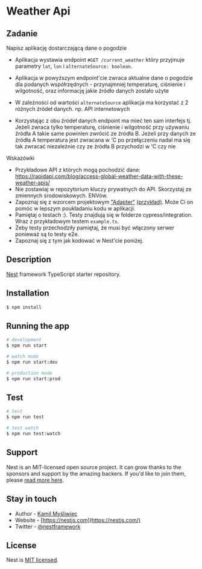 # Weather Api

## Zadanie

Napisz aplikację dostarczającą dane o pogodzie

- Aplikacja wystawia endpoint `#GET /current_weather` który przyjmuje parametry `lat`, `lon` i `alternateSource: boolean`.

- Aplikacja w powyższym endpoint'cie zwraca aktualne dane o pogodzie dla podanych współrzędnych - przynajmniej temperaturę, ciśnienie i wilgotność, oraz informację jakie źródło danych zostało użyte

- W zależności od wartości `alternateSource` aplikacja ma korzystać z 2 różnych źródeł danych. np. API internetowych

- Korzystając z obu źródeł danych endpoint ma mieć ten sam interfejs tj. Jeżeli zwraca tylko temperaturę, ciśnienie i wilgotność przy używaniu źródła A takie same powinien zwrócić ze źródła B. Jeżeli przy danych ze źródła A temperatura jest zwracana w ‘C po przełączeniu nadal ma się tak zwracać niezależnie czy ze źródła B przychodzi w ‘C czy nie

Wskazówki

- Przykładowe API z których mogą pochodzić dane: https://rapidapi.com/blog/access-global-weather-data-with-these-weather-apis/
- Nie zostawiaj w repozytorium kluczy prywatnych do API. Skorzystaj ze zmiennych środowiskowych. ENVów.
- Zapoznaj się z wzorcem projektowym ["Adapter"](https://refactoring.guru/pl/design-patterns/adapter) [(przykład)](https://refactoring.guru/pl/design-patterns/adapter/typescript/example). Może Ci on pomóc w lepszym poukładaniu kodu w aplikacji.
- Pamiętaj o testach :). Testy znajdują się w folderze cypress/integration. Wraz z przykładowym testem `example.ts`.
- Żeby testy przechodziły pamiętaj, że musi być włączony serwer ponieważ są to testy e2e.
- Zapoznaj się z tym jak kodować w Nest'cie poniżej.

## Description

[Nest](https://github.com/nestjs/nest) framework TypeScript starter repository.

## Installation

```bash
$ npm install
```

## Running the app

```bash
# development
$ npm run start

# watch mode
$ npm run start:dev

# production mode
$ npm run start:prod
```

## Test

```bash
# test
$ npm run test

# test watch
$ npm run test:watch
```

## Support

Nest is an MIT-licensed open source project. It can grow thanks to the sponsors and support by the amazing backers. If you'd like to join them, please [read more here](https://docs.nestjs.com/support).

## Stay in touch

- Author - [Kamil Myśliwiec](https://kamilmysliwiec.com)
- Website - [https://nestjs.com](https://nestjs.com/)
- Twitter - [@nestframework](https://twitter.com/nestframework)

## License

Nest is [MIT licensed](LICENSE).
